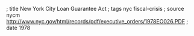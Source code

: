 ; title New York City Loan Guarantee Act
; tags nyc fiscal-crisis
; source nycm http://www.nyc.gov/html/records/pdf/executive_orders/1978EO026.PDF
; date 1978

